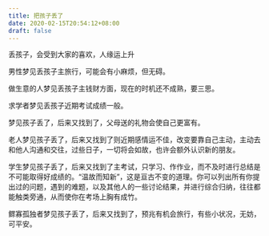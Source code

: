 ```yaml
---
title: 把孩子丢了
date: 2020-02-15T20:54:12+08:00
draft: false
---
```


丢孩子，会受到大家的喜欢，人缘运上升


男性梦见丢孩子主旅行，可能会有小麻烦，但无碍。


做生意的人梦见丢孩子主钱财方面，现在的时机还不成熟，要三思。


求学者梦见丢孩子近期考试成绩一般。


梦见孩子丢了，后来又找到了，父母送的礼物会使自己更富有。


老人梦见孩子丢了，后来又找到了则近期感情运不佳，改变要靠自己主动，主动去和他人沟通和交往，过些日子，一切将会如故，也许会额外认识新的朋友。


学生梦见孩子丢了，后来又找到了主考试，只学习、作作业，而不及时进行总结是不可能取得好成绩的。“温故而知新”，这是亘古不变的道理。你可以列出所有你提出过的问题，遇到的难题，以及其他人的一些讨论结果，并进行综合归纳，往往都能触类旁通，从而使你在考场上胸有成竹。


鳏寡孤独者梦见孩子丢了，后来又找到了，预兆有机会旅行，有些小状况，无妨，可平安。